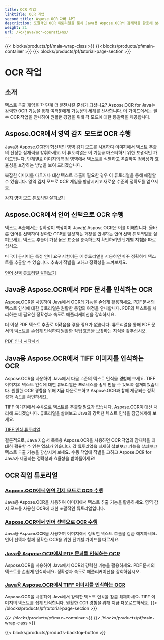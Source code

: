 ```yaml
---
title: OCR 작업
linktitle: OCR 작업
second_title: Aspose.OCR 자바 API
description: 포괄적인 OCR 튜토리얼을 통해 Java용 Aspose.OCR의 잠재력을 활용해 보세요. 단 몇 단계만으로 영역 감지 모드, 언어 선택, PDF 및 TIFF 인식을 배우십시오!
weight: 21
url: /ko/java/ocr-operations/
---
```


{{< blocks/products/pf/main-wrap-class >}}
{{< blocks/products/pf/main-container >}}
{{< blocks/products/pf/tutorial-page-section >}}

# OCR 작업

## 소개

텍스트 추출 게임을 한 단계 더 발전시킬 준비가 되셨나요? Aspose.OCR for Java는 강력한 OCR 기능을 통해 여러분에게 가능성의 세계를 선사합니다. 이 가이드에서는 필수 OCR 작업을 안내하여 원활한 경험을 위해 각 모드에 대한 통찰력을 제공합니다.

## Aspose.OCR에서 영역 감지 모드로 OCR 수행

Java용 Aspose.OCR의 혁신적인 영역 감지 모드를 사용하여 이미지에서 텍스트 추출의 진정한 잠재력을 발휘하세요. 이 튜토리얼은 이 기능을 마스터하기 위한 포괄적인 가이드입니다. 단계별로 이미지의 특정 영역에서 텍스트를 식별하고 추출하여 정확성과 효율성을 보장하는 방법을 보여 드리겠습니다.

복잡한 이미지를 다루거나 대상 텍스트 추출이 필요한 경우 이 튜토리얼을 통해 해결할 수 있습니다. 영역 감지 모드로 OCR 게임을 향상시키고 새로운 수준의 정확도를 얻으세요.

[감지 영역 모드 튜토리얼 살펴보기](./perform-ocr-detect-areas-mode/)

## Aspose.OCR에서 언어 선택으로 OCR 수행

텍스트 추출에서는 정확성이 핵심이며 Java용 Aspose.OCR은 이를 이해합니다. 올바른 언어를 선택하여 정확한 OCR을 달성하는 과정을 안내하는 언어 선택 튜토리얼을 살펴보세요. 텍스트 추출이 가장 높은 표준을 충족하는지 확인하려면 단계별 지침을 따르십시오.

다국어 문서이든 특정 언어 요구 사항이든 이 튜토리얼을 사용하면 아주 정확하게 텍스트를 추출할 수 있습니다. 추측에 작별을 고하고 정확성을 느껴보세요.

[언어 선택 튜토리얼 살펴보기](./perform-ocr-language-selection/)

## Java용 Aspose.OCR에서 PDF 문서를 인식하는 OCR

Aspose.OCR을 사용하여 Java에서 OCR의 기능을 손쉽게 활용하세요. PDF 문서의 텍스트 인식에 대한 튜토리얼은 원활한 통합의 여정을 안내합니다. PDF의 텍스트를 처리하는 데 필요한 정확성과 속도로 애플리케이션을 강화하세요.

더 이상 PDF 텍스트 추출로 어려움을 겪을 필요가 없습니다. 튜토리얼을 통해 PDF 문서의 텍스트를 손쉽게 인식하여 원활한 작업 흐름을 보장하는 지식을 갖추십시오.

[PDF 인식 시작하기](./recognize-pdf/)

## Java용 Aspose.OCR에서 TIFF 이미지를 인식하는 OCR

Aspose.OCR을 사용하여 Java에서 다음 수준의 텍스트 인식을 경험해 보세요. TIFF 이미지의 텍스트 인식에 대한 튜토리얼은 프로세스를 쉽게 만들 수 있도록 설계되었습니다. 원활한 OCR 경험을 위해 지금 다운로드하고 Aspose.OCR과 함께 제공되는 정확성과 속도를 확인하세요.

TIFF 이미지에서 수동으로 텍스트를 추출할 필요가 없습니다. Aspose.OCR이 대신 처리해 드리겠습니다. 튜토리얼을 살펴보고 Java의 강력한 텍스트 인식을 잠금해제해 보세요.

[TIFF 인식 튜토리얼](./recognize-tiff/)

결론적으로, Java 자습서 목록용 Aspose.OCR을 사용하면 OCR 작업의 잠재력을 최대한 활용할 수 있는 열쇠가 있습니다. 각 튜토리얼을 자세히 살펴보고 기능을 살펴보고 텍스트 추출 기능을 향상시켜 보세요. 수동 작업에 작별을 고하고 Aspose.OCR for Java가 제공하는 정확성과 효율성을 받아들이세요!
## OCR 작업 튜토리얼
### [Aspose.OCR에서 영역 감지 모드로 OCR 수행](./perform-ocr-detect-areas-mode/)
Java용 Aspose.OCR을 사용하여 이미지에서 텍스트 추출 기능을 활용하세요. 영역 감지 모드를 사용한 OCR에 대한 포괄적인 튜토리얼입니다.
### [Aspose.OCR에서 언어 선택으로 OCR 수행](./perform-ocr-language-selection/)
Java용 Aspose.OCR을 사용하여 이미지에서 정확한 텍스트 추출을 잠금 해제하세요. 언어 선택과 함께 정확한 OCR을 위한 단계별 가이드를 따르세요.
### [Java용 Aspose.OCR에서 PDF 문서를 인식하는 OCR](./recognize-pdf/)
Aspose.OCR을 사용하여 Java에서 OCR의 강력한 기능을 활용하세요. PDF 문서의 텍스트를 손쉽게 인식하세요. 정확성과 속도로 애플리케이션을 강화하십시오.
### [Java용 Aspose.OCR에서 TIFF 이미지를 인식하는 OCR](./recognize-tiff/)
Aspose.OCR을 사용하여 Java에서 강력한 텍스트 인식을 잠금 해제하세요. TIFF 이미지의 텍스트를 쉽게 인식합니다. 원활한 OCR 경험을 위해 지금 다운로드하세요.
{{< /blocks/products/pf/tutorial-page-section >}}

{{< /blocks/products/pf/main-container >}}
{{< /blocks/products/pf/main-wrap-class >}}

{{< blocks/products/products-backtop-button >}}
